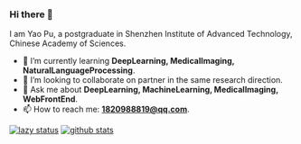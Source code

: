 ### Hi there 👋

I am Yao Pu, a postgraduate in Shenzhen Institute of Advanced Technology, Chinese Academy of Sciences.

- :seedling: I’m currently learning **DeepLearning, MedicalImaging, NaturalLanguageProcessing**.
- :dancers: I’m looking to collaborate on partner in the same research direction.
- :speech_balloon: Ask me about **DeepLearning, MachineLearning, MedicalImaging, WebFrontEnd**.
- :mailbox: How to reach me: [**1820988819@qq.com**](mailto:1820988819@qq.com).


[![lazy status](https://github-readme-stats.vercel.app/api/top-langs/?username=Allenem)](https://github.com/Allenem)
[![github stats](https://github-readme-stats.vercel.app/api?username=Allenem&show_icons=true)](https://github.com/Allenem)

<!--
**Allenem/Allenem** is a ✨ _special_ ✨ repository because its `README.md` (this file) appears on your GitHub profile.

Here are some ideas to get you started:

- 🔭 I’m currently working on ...
- 🌱 I’m currently learning ...
- 👯 I’m looking to collaborate on ...
- 🤔 I’m looking for help with ...
- 💬 Ask me about ...
- 📫 How to reach me: ...
- 😄 Pronouns: ...
- ⚡ Fun fact: ...
-->
